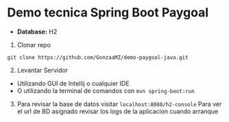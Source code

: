 # Demo tecnica Spring Boot Paygoal

* **Database:** H2

1. Clonar repo

``
git clone https://github.com/GonzaaMZ/demo-paygoal-java.git
``

2. Levantar Servidor 

* Utilizando GUI de Intellij o cualquier IDE
* O utilizando la terminal de comandos con
``
  mvn spring-boot:run
``

3. Para revisar la base de datos visitar
``
localhost:8080/h2-console
``
Para ver el url de BD asignado revisar los logs de la aplicacion cuando arranque